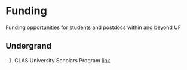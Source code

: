 # Funding
Funding opportunities for students and postdocs within and beyond UF

## Undergrand

1. CLAS University Scholars Program [link](https://clas.ufl.edu/undergraduate/clas-university-scholars/)
